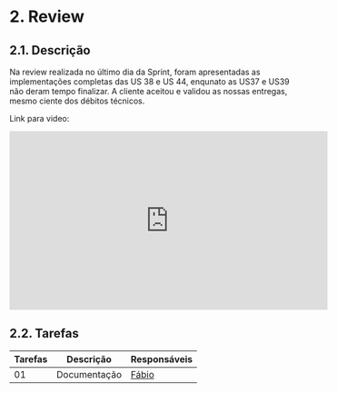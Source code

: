 # 2. Review


## 2.1. Descrição
<!-- descrever de forma geral o objetivo da sprint -->
Na review realizada no último dia da Sprint, foram apresentadas as implementações completas das US 38 e US 44, enqunato as US37 e US39 não deram tempo finalizar. A cliente aceitou e validou as nossas entregas, mesmo ciente dos débitos técnicos.

Link para video:
<iframe width="560" height="315" src="https://www.youtube.com/embed/5O08X946raw" title="YouTube video player" frameborder="0" allow="accelerometer; autoplay; clipboard-write; encrypted-media; gyroscope; picture-in-picture; web-share" allowfullscreen></iframe>

## 2.2. Tarefas
<!-- descrever as issues que definimos para essa sprint e alocar um responsavel por ela -->
Tarefas | Descrição | Responsáveis
------ | --------- | -----------
01 | Documentação | [Fábio](https://github.com/fabioaletorres)
